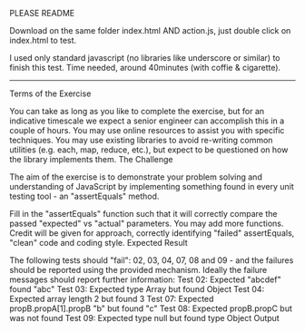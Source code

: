 PLEASE README

Download on the same folder index.html AND action.js, just double click on index.html to test.

I used only standard javascript (no libraries like underscore or similar) to finish this test.
Time needed, around 40minutes (with coffie & cigarette).

***************************************************************


Terms of the Exercise

You can take as long as you like to complete the exercise, but for an indicative timescale we expect a senior engineer can accomplish this in a couple of hours.
You may use online resources to assist you with specific techniques.
You may use existing libraries to avoid re-writing common utilities (e.g. each, map, reduce, etc.), but expect to be questioned on how the library implements them.
The Challenge

The aim of the exercise is to demonstrate your problem solving and understanding of JavaScript by implementing something found in every unit testing tool - an "assertEquals" method.

Fill in the "assertEquals" function such that it will correctly compare the passed "expected" vs "actual" parameters.
You may add more functions.
Credit will be given for approach, correctly identifying "failed" assertEquals, "clean" code and coding style.
Expected Result

The following tests should "fail": 02, 03, 04, 07, 08 and 09 - and the failures should be reported using the provided mechanism.
Ideally the failure messages should report further information:
Test 02: Expected "abcdef" found "abc"
Test 03: Expected type Array but found Object
Test 04: Expected array length 2 but found 3
Test 07: Expected propB.propA[1].propB "b" but found "c"
Test 08: Expected propB.propC but was not found
Test 09: Expected type null but found type Object
Output

